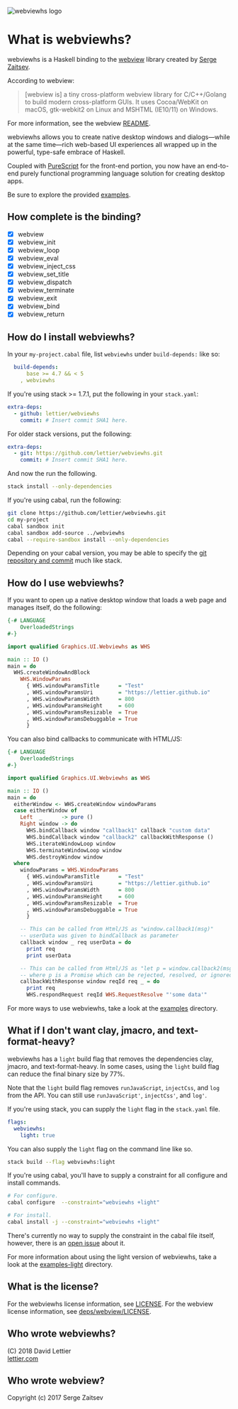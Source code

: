 ![webviewhs logo](https://i.imgur.com/yohrYgX.png)

# What is webviewhs?

webviewhs is a Haskell binding to the [webview](https://github.com/zserge/webview) library created by
[Serge Zaitsev](https://github.com/zserge).

According to webview:

> [webview is] a tiny cross-platform webview library for C/C++/Golang to build modern cross-platform GUIs.
> It uses Cocoa/WebKit on macOS, gtk-webkit2 on Linux and MSHTML (IE10/11) on Windows.

For more information, see the webview
[README](https://github.com/zserge/webview/blob/d007fc53b107f6043c2a6a3372548dbf59dfe876/README.md).

webviewhs allows you to create native desktop windows and dialogs—while at the
same time—rich web-based UI experiences all wrapped up in the powerful, type-safe embrace of Haskell.

Coupled with [PureScript](http://www.purescript.org/) for the front-end portion,
you now have an end-to-end purely functional programming language solution for creating desktop apps.

Be sure to explore the provided [examples](examples).

## How complete is the binding?

- [x] webview
- [x] webview_init
- [x] webview_loop
- [x] webview_eval
- [x] webview_inject_css
- [x] webview_set_title
- [x] webview_dispatch
- [x] webview_terminate
- [x] webview_exit
- [x] webview_bind
- [x] webview_return

## How do I install webviewhs?

In your `my-project.cabal` file, list `webviewhs` under `build-depends:` like so:

```yaml
  build-depends:
      base >= 4.7 && < 5
    , webviewhs
```

If you're using stack >= 1.7.1, put the following in your `stack.yaml`:

```yaml
extra-deps:
  - github: lettier/webviewhs
    commit: # Insert commit SHA1 here.
```

For older stack versions, put the following:

```yaml
extra-deps:
  - git: https://github.com/lettier/webviewhs.git
    commit: # Insert commit SHA1 here.
```

And now the run the following.

```bash
stack install --only-dependencies
```

If you're using cabal, run the following:

```bash
git clone https://github.com/lettier/webviewhs.git
cd my-project
cabal sandbox init
cabal sandbox add-source ../webviewhs
cabal --require-sandbox install --only-dependencies
```

Depending on your cabal version, you may be able to specify the
[git repository and commit](https://github.com/haskell/cabal/issues/2189#issuecomment-405058663)
much like stack.

## How do I use webviewhs?

If you want to open up a native desktop window that loads a web page and manages itself,
do the following:

```haskell
{-# LANGUAGE
    OverloadedStrings
#-}

import qualified Graphics.UI.Webviewhs as WHS

main :: IO ()
main = do
  WHS.createWindowAndBlock
    WHS.WindowParams
      { WHS.windowParamsTitle      = "Test"
      , WHS.windowParamsUri        = "https://lettier.github.io"
      , WHS.windowParamsWidth      = 800
      , WHS.windowParamsHeight     = 600
      , WHS.windowParamsResizable  = True
      , WHS.windowParamsDebuggable = True
      }
```

You can also bind callbacks to communicate with HTML/JS:

```haskell
{-# LANGUAGE
    OverloadedStrings
#-}

import qualified Graphics.UI.Webviewhs as WHS

main :: IO ()
main = do
  eitherWindow <- WHS.createWindow windowParams
  case eitherWindow of
    Left  _      -> pure ()
    Right window -> do
      WHS.bindCallback window "callback1" callback "custom data"
      WHS.bindCallback window "callback2" callbackWithResponse ()
      WHS.iterateWindowLoop window
      WHS.terminateWindowLoop window
      WHS.destroyWindow window
  where
    windowParams = WHS.WindowParams
      { WHS.windowParamsTitle      = "Test"
      , WHS.windowParamsUri        = "https://lettier.github.io"
      , WHS.windowParamsWidth      = 800
      , WHS.windowParamsHeight     = 600
      , WHS.windowParamsResizable  = True
      , WHS.windowParamsDebuggable = True
      }

    -- This can be called from Html/JS as "window.callback1(msg)"
    -- userData was given to bindCallback as parameter
    callback window _ req userData = do
      print req
      print userData

    -- This can be called from Html/JS as "let p = window.callback2(msg)"
    -- where p is a Promise which can be rejected, resolved, or ignored
    callbackWithResponse window reqId req _ = do
      print req
      WHS.respondRequest reqId WHS.RequestResolve "'some data'"
```

For more ways to use webviewhs,
take a look at the [examples](examples) directory.

## What if I don't want clay, jmacro, and text-format-heavy?

webviewhs has a `light` build flag that removes the dependencies clay, jmacro, and text-format-heavy.
In some cases, using the `light` build flag can reduce the final binary size by 77%.

Note that the `light` build flag removes `runJavaScript`, `injectCss`, and `log` from the API.
You can still use `runJavaScript'`, `injectCss'`, and `log'`.

If you're using stack, you can supply the `light` flag in the `stack.yaml` file.

```yaml
flags:
  webviewhs:
    light: true
```

You can also supply the `light` flag on the command line like so.

```bash
stack build --flag webviewhs:light
```

If you're using cabal, you'll have to supply a constraint for all configure and install commands.

```bash
# For configure.
cabal configure  --constraint="webviewhs +light"

# For install.
cabal install -j --constraint="webviewhs +light"
```

There's currently no way to supply the constraint in the cabal file itself,
however,
there is an [open issue](https://github.com/haskell/cabal/issues/2821) about it.

For more information about using the light version of webviewhs,
take a look at the [examples-light](examples-light) directory.

## What is the license?

For the webviewhs license information, see [LICENSE](LICENSE).
For the webview license information, see [deps/webview/LICENSE](deps/webview/LICENSE).

## Who wrote webviewhs?

(C) 2018 David Lettier  
[lettier.com](https://lettier.com)

## Who wrote webview?

Copyright (c) 2017 Serge Zaitsev

